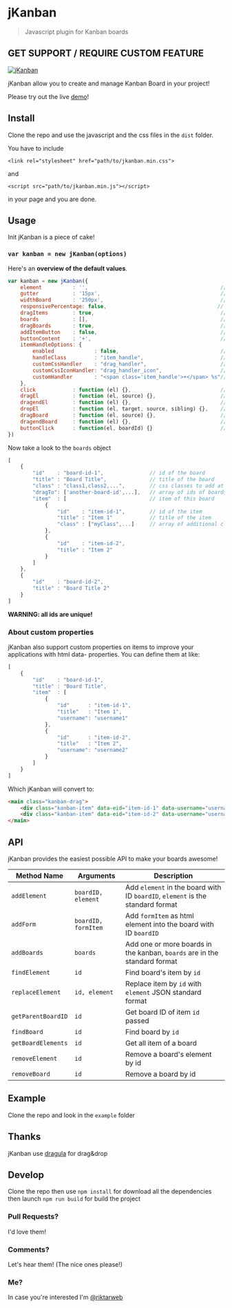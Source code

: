 # jKanban

> Javascript plugin for Kanban boards

## GET SUPPORT / REQUIRE CUSTOM FEATURE
[![jKanban](https://www.riccardotartaglia.it/blog/wp-content/uploads/2020/08/jKanban-banner.png)](https://xscode.com/riktar/jkanban)

jKanban allow you to create and manage Kanban Board in your project!

Please try out the live [demo][1]!

[1]: http://www.riccardotartaglia.it/jkanban/

## Install
Clone the repo and use the javascript and the css files in the `dist` folder.

You have to include

`<link rel="stylesheet" href="path/to/jkanban.min.css">`

and

`<script src="path/to/jkanban.min.js"></script>`

in your page and you are done.

## Usage
Init jKanban is a piece of cake!
### `var kanban = new jKanban(options)`

Here's an **overview of the default values**.
```js
var kanban = new jKanban({
    element          : '',                                           // selector of the kanban container
    gutter           : '15px',                                       // gutter of the board
    widthBoard       : '250px',                                      // width of the board
    responsivePercentage: false,                                    // if it is true I use percentage in the width of the boards and it is not necessary gutter and widthBoard
    dragItems        : true,                                         // if false, all items are not draggable
    boards           : [],                                           // json of boards
    dragBoards       : true,                                         // the boards are draggable, if false only item can be dragged
    addItemButton    : false,                                        // add a button to board for easy item creation
    buttonContent    : '+',                                          // text or html content of the board button
    itemHandleOptions: {
        enabled             : false,                                 // if board item handle is enabled or not
        handleClass         : "item_handle",                         // css class for your custom item handle
        customCssHandler    : "drag_handler",                        // when customHandler is undefined, jKanban will use this property to set main handler class
        customCssIconHandler: "drag_handler_icon",                   // when customHandler is undefined, jKanban will use this property to set main icon handler class. If you want, you can use font icon libraries here
        customHandler       : "<span class='item_handle'>+</span> %s"// your entirely customized handler. Use %s to position item title
    },
    click            : function (el) {},                             // callback when any board's item are clicked
    dragEl           : function (el, source) {},                     // callback when any board's item are dragged
    dragendEl        : function (el) {},                             // callback when any board's item stop drag
    dropEl           : function (el, target, source, sibling) {},    // callback when any board's item drop in a board
    dragBoard        : function (el, source) {},                     // callback when any board stop drag
    dragendBoard     : function (el) {},                             // callback when any board stop drag
    buttonClick      : function(el, boardId) {}                      // callback when the board's button is clicked
})
```

Now take a look to the `boards` object
```js
[
    {
        "id"    : "board-id-1",               // id of the board
        "title" : "Board Title",              // title of the board
        "class" : "class1,class2,...",        // css classes to add at the title
        "dragTo": ['another-board-id',...],   // array of ids of boards where items can be dropped (default: [])
        "item"  : [                           // item of this board
            {
                "id"    : "item-id-1",        // id of the item
                "title" : "Item 1"            // title of the item
                "class" : ["myClass",...]     // array of additional classes
            },
            {
                "id"    : "item-id-2",
                "title" : "Item 2"
            }
        ]
    },
    {
        "id"    : "board-id-2",
        "title" : "Board Title 2"
    }
]
```
 **WARNING: all ids are unique!**

### About custom properties
jKanban also support custom properties on items to improve your applications with html data- properties. You can define them at like:
```js
[
    {
        "id"    : "board-id-1",
        "title" : "Board Title",
        "item"  : [
            {
                "id"      : "item-id-1",
                "title"   : "Item 1",
                "username": "username1"
            },
            {
                "id"      : "item-id-2",
                "title"   : "Item 2",
                "username": "username2"
            }
        ]
    }
]
```
Which jKanban will convert to:
```html
<main class="kanban-drag">
    <div class="kanban-item" data-eid="item-id-1" data-username="username1">Item 1</div>
    <div class="kanban-item" data-eid="item-id-2" data-username="username2">Item 2</div>
</main>
```

## API
jKanban provides the easiest possible API to make your boards awesome!

Method Name           | Arguments                        | Description
----------------------|----------------------------------|------------------------------------------------------------------------------------------------------------------------------
`addElement`          | `boardID, element`               | Add `element` in the board with ID `boardID`, `element` is the standard format
`addForm`             | `boardID, formItem`              | Add `formItem` as html element into the board with ID `boardID`
`addBoards`           | `boards`                         | Add one or more boards in the kanban, `boards` are in the standard format
`findElement`         | `id`                             | Find board's item by `id`
`replaceElement`      | `id, element`                    | Replace item by `id` with `element` JSON standard format
`getParentBoardID`    | `id`                             | Get board ID of item `id` passed
`findBoard`           | `id`                             | Find board by `id`
`getBoardElements`    | `id`                             | Get all item of a board
`removeElement`       | `id`                             | Remove a board's element by id
`removeBoard`         | `id`                             | Remove a board by id

## Example
Clone the repo and look in the `example` folder

## Thanks
jKanban use [dragula](https://github.com/bevacqua/dragula) for drag&drop

## Develop
Clone the repo then use `npm install` for download all the dependencies then launch `npm run build` for build the project

### Pull Requests?
I'd love them!

### Comments?
Let's hear them! (The nice ones please!)

### Me?
In case you're interested I'm [@riktarweb](http://twitter.com/riktarweb)

